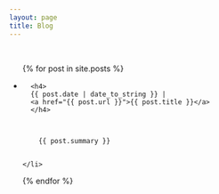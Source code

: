 ```yaml
---
layout: page
title: Blog
---
```


<br>

<div class="posts">
<ul>
  {% for post in site.posts %}

  <li>

      <h4>
      {{ post.date | date_to_string }} |
      <a href="{{ post.url }}">{{ post.title }}</a>
      </h4>



        {{ post.summary }}


    </li>
  {% endfor %}
  </ul>
</div>
